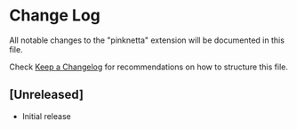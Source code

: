 # Change Log

All notable changes to the "pinknetta" extension will be documented in this file.

Check [Keep a Changelog](http://keepachangelog.com/) for recommendations on how to structure this file.

## [Unreleased]

- Initial release
